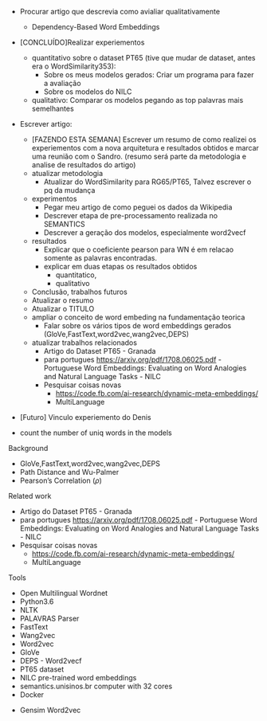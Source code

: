 + Procurar artigo que descrevia como avialiar qualitativamente
    - Dependency-Based Word Embeddings

+ [CONCLUÍDO]Realizar experiementos
    + quantitativo sobre o dataset PT65 (tive que mudar de dataset, antes era o WordSimilarity353): 
        + Sobre os meus modelos gerados: Criar um programa para fazer a avaliação
        + Sobre os modelos do NILC
    + qualitativo: Comparar os modelos pegando as top palavras mais semelhantes
- Escrever artigo:
    + [FAZENDO ESTA SEMANA] Escrever um resumo de como 
    realizei os experiementos com a nova arquitetura
     e resultados obtidos e 
     marcar uma reunião com o Sandro. 
     (resumo será parte da metodologia e 
     analise de resultados do artigo)
    + atualizar metodologia
        + Atualizar do WordSimilarity para RG65/PT65, Talvez escrever o pq da mudança
    + experimentos 
        + Pegar meu artigo de como peguei os dados da Wikipedia
        + Descrever etapa de pre-processamento realizada no SEMANTICS 
        + Descrever a geração dos modelos, especialmente word2vecf
    - resultados
        + Explicar que o coeficiente pearson para WN é em relacao somente as palavras encontradas.
        + explicar em duas etapas os resultados obtidos 
            + quantitatico, 
            + qualitativo
    + Conclusão, trabalhos futuros
    - Atualizar o resumo
    - Atualizar o TITULO
    - ampliar o conceito de word embeding na fundamentação teorica
        - Falar sobre os vários tipos de word embeddings gerados (GloVe,FastText,word2vec,wang2vec,DEPS)
    - atualizar trabalhos relacionados
        - Artigo do Dataset PT65 - Granada
        - para portugues https://arxiv.org/pdf/1708.06025.pdf - Portuguese Word Embeddings: Evaluating on Word Analogies and
Natural Language Tasks - NILC
        - Pesquisar coisas novas
            - https://code.fb.com/ai-research/dynamic-meta-embeddings/
            - MultiLanguage
- [Futuro] Vinculo experiemento do Denis

- count the number of uniq words in the models


Background

- GloVe,FastText,word2vec,wang2vec,DEPS
- Path Distance and Wu-Palmer
- Pearson’s Correlation ($\rho$)

Related work

- Artigo do Dataset PT65 - Granada
- para portugues https://arxiv.org/pdf/1708.06025.pdf - Portuguese Word Embeddings: Evaluating on Word Analogies and
Natural Language Tasks - NILC
- Pesquisar coisas novas
    - https://code.fb.com/ai-research/dynamic-meta-embeddings/
    - MultiLanguage

Tools
+ Open Multilingual Wordnet
+ Python3.6
+ NLTK
+ PALAVRAS Parser
+ FastText
+ Wang2vec
+ Word2vec
+ GloVe
+ DEPS - Word2vecf
+ PT65 dataset
+ NILC pre-trained word embeddings
+ semantics.unisinos.br computer with 32 cores
+ Docker
- Gensim Word2vec
